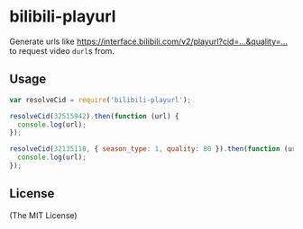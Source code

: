 # bilibili-playurl

Generate urls like <https://interface.bilibili.com/v2/playurl?cid=...&quality=...> to request video `durl`s from.

## Usage

```javascript
var resolveCid = require('bilibili-playurl');

resolveCid(32515942).then(function (url) {
  console.log(url);
});

resolveCid(32135110, { season_type: 1, quality: 80 }).then(function (url) {
  console.log(url);
});
```

## License

(The MIT License)
